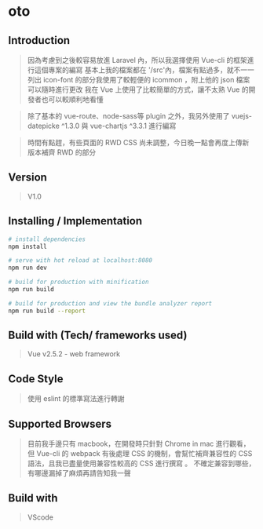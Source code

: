 # oto

## Introduction

> 因為考慮到之後較容易放進 Laravel 內，所以我選擇使用 Vue-cli 的框架進行這個專案的編寫
> 基本上我的檔案都在 '/src'內，檔案有點過多，就不一一列出
> icon-font 的部分我使用了較輕便的 icommon ，附上他的 json 檔案可以隨時進行更改
> 我在 Vue 上使用了比較簡單的方式，讓不太熟 Vue 的開發者也可以較順利地看懂

> 除了基本的 vue-route、node-sass等 plugin 之外，我另外使用了 vuejs-datepicke ^1.3.0 與 vue-chartjs ^3.3.1 進行編寫

> 時間有點趕，有些頁面的 RWD CSS 尚未調整，今日晚一點會再度上傳新版本補齊 RWD 的部分

## Version

> V1.0

## Installing / Implementation

``` bash
# install dependencies
npm install

# serve with hot reload at localhost:8080
npm run dev

# build for production with minification
npm run build

# build for production and view the bundle analyzer report
npm run build --report
```

## Build with (Tech/ frameworks used)
> Vue v2.5.2 - web framework

## Code Style
> 使用 eslint 的標準寫法進行轉謝

## Supported Browsers
> 目前我手邊只有 macbook，在開發時只針對 Chrome in mac 進行觀看，但 Vue-cli 的 webpack 有後處理 CSS 的機制，會幫忙補齊兼容性的 CSS 語法，且我已盡量使用兼容性較高的 CSS 進行撰寫 。
> 不確定兼容到哪些，有哪邊漏掉了麻煩再請告知我一聲

## Build with
> VScode